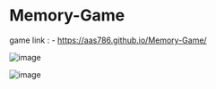 # Memory-Game

game link : - https://aas786.github.io/Memory-Game/

![image](https://github.com/user-attachments/assets/03b3bcfc-395a-408e-a63b-91dfd7e96ef4)


![image](https://github.com/user-attachments/assets/18034572-b52b-4c88-bf4d-9bcf7f104a55)


